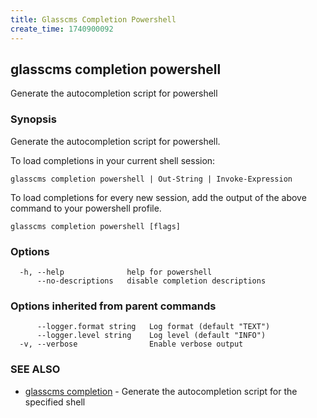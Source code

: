 ```yaml
---
title: Glasscms Completion Powershell
create_time: 1740900092
---
```

## glasscms completion powershell

Generate the autocompletion script for powershell

### Synopsis

Generate the autocompletion script for powershell.

To load completions in your current shell session:

	glasscms completion powershell | Out-String | Invoke-Expression

To load completions for every new session, add the output of the above command
to your powershell profile.


```
glasscms completion powershell [flags]
```

### Options

```
  -h, --help              help for powershell
      --no-descriptions   disable completion descriptions
```

### Options inherited from parent commands

```
      --logger.format string   Log format (default "TEXT")
      --logger.level string    Log level (default "INFO")
  -v, --verbose                Enable verbose output
```

### SEE ALSO

* [glasscms completion](glasscms_completion.md)	 - Generate the autocompletion script for the specified shell

